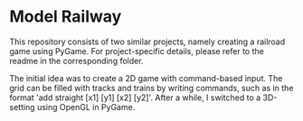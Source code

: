 # Model Railway

This repository consists of two similar projects, namely creating a railroad game using PyGame. For project-specific details, please refer to the readme in the corresponding folder.

The initial idea was to create a 2D game with command-based input. The grid can be filled with tracks and trains by writing commands, such as in the format 'add straight [x1] [y1] [x2] [y2]'. After a while, I switched to a 3D-setting using OpenGL in PyGame.
